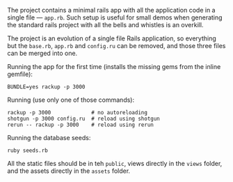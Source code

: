 The project contains a minimal rails app with all the application code in a single file — `app.rb`.
Such setup is useful for small demos when generating the standard rails project with all
the bells and whistles is an overkill.

The project is an evolution of a single file Rails application, so everything but the `base.rb`, `app.rb` and `config.ru`
can be removed, and those three files can be merged into one.

Running the app for the first time (installs the missing gems from the inline gemfile):

    BUNDLE=yes rackup -p 3000

Running (use only one of those commands):

    rackup -p 3000             # no autoreloading
    shotgun -p 3000 config.ru  # reload using shotgun
    rerun -- rackup -p 3000    # reload using rerun

Running the database seeds:

    ruby seeds.rb

All the static files should be in teh `public`, views directly in the `views` folder, and the assets directly in the `assets` folder.
